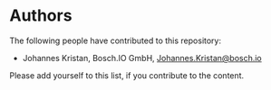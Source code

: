 # Authors

The following people have contributed to this repository:

* Johannes Kristan, Bosch.IO GmbH, Johannes.Kristan@bosch.io

Please add yourself to this list, if you contribute to the content.
